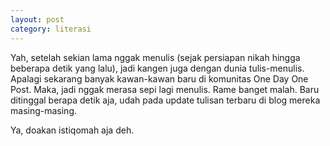 ```yaml
---
layout: post
category: literasi
---
```


Yah, setelah sekian lama nggak menulis (sejak persiapan nikah hingga beberapa detik yang lalu), jadi kangen juga dengan dunia tulis-menulis. Apalagi sekarang banyak kawan-kawan baru di komunitas One Day One Post. Maka, jadi nggak merasa sepi lagi menulis. Rame banget malah. Baru ditinggal berapa detik aja, udah pada update tulisan terbaru di blog mereka masing-masing.

Ya, doakan istiqomah aja deh.
